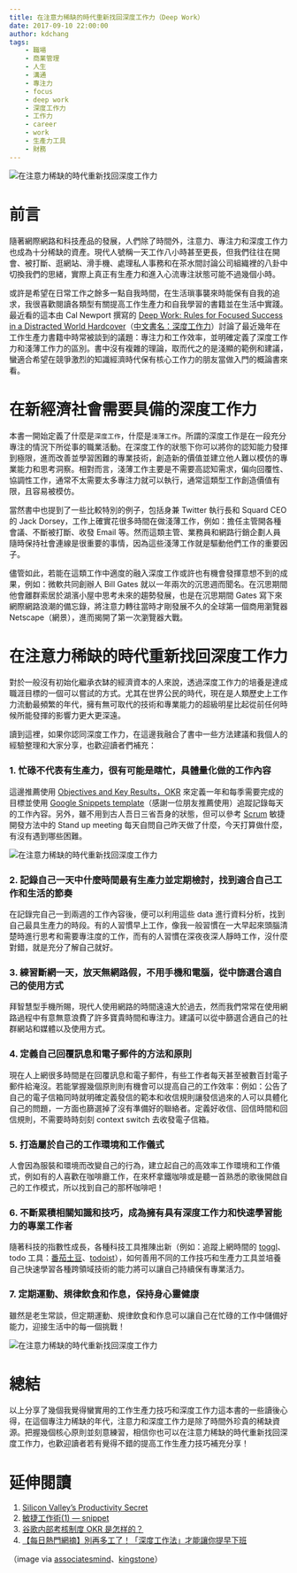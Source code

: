 ```yaml
---
title: 在注意力稀缺的時代重新找回深度工作力（Deep Work）
date: 2017-09-10 22:00:00
author: kdchang
tags:
    - 職場
    - 商業管理
    - 人生
    - 溝通
    - 專注力
    - focus
    - deep work
    - 深度工作力
    - 工作力
    - career
    - work
    - 生產力工具
    - 財務
---
```


![在注意力稀缺的時代重新找回深度工作力](deep-work.jpg)

# 前言
隨著網際網路和科技產品的發展，人們除了時間外，注意力、專注力和深度工作力也成為十分稀缺的資產。現代人號稱一天工作八小時甚至更長，但我們往往在開會、被打斷、逛網站、滑手機、處理私人事務和在茶水間討論公司組織裡的八卦中切換我們的思緒，實際上真正有生產力和進入心流專注狀態可能不過幾個小時。

或許是希望在日常工作之餘多一點自我時間，在生活瑣事襲來時能保有自我的追求，我很喜歡閱讀各類型有關提高工作生產力和自我學習的書籍並在生活中實踐。最近看的這本由 Cal Newport 撰寫的 [Deep Work: Rules for Focused Success in a Distracted World Hardcover](https://www.amazon.com/Deep-Work-Focused-Success-Distracted/dp/1455586692)（[中文書名：深度工作力](http://www.books.com.tw/products/0010758381)）討論了最近幾年在工作生產力書籍中時常被談到的議題：專注力和工作效率，並明確定義了深度工作力和淺薄工作力的區別。書中沒有複雜的理論，取而代之的是淺顯的範例和建議，蠻適合希望在競爭激烈的知識經濟時代保有核心工作力的朋友當做入門的概論書來看。

# 在新經濟社會需要具備的深度工作力
本書一開始定義了什麼是`深度工作`，什麼是`淺薄工作`。所謂的深度工作是在一段充分專注的情況下所從事的職業活動。在深度工作的狀態下你可以將你的認知能力發揮到極限，進而改善並學習困難的專業技術，創造新的價值並建立他人難以模仿的專業能力和思考洞察。相對而言，淺薄工作主要是不需要高認知需求，偏向回覆性、協調性工作，通常不太需要太多專注力就可以執行，通常這類型工作創造價值有限，且容易被模仿。

當然書中也提到了一些比較特別的例子，包括身兼 Twitter 執行長和 Squard CEO 的 Jack Dorsey，工作上確實花很多時間在做淺薄工作，例如：擔任主管開各種會議、不斷被打斷、收發 Email 等。然而這類主管、業務員和網路行銷企劃人員隨時保持社會連線是很重要的事情，因為這些淺薄工作就是驅動他們工作的重要因子。

儘管如此，若能在這類工作中適度的融入深度工作或許也有機會發揮意想不到的成果，例如：微軟共同創辦人 Bill Gates 就以一年兩次的沉思週而聞名。在沉思期間他會離群索居於湖濱小屋中思考未來的趨勢發展，也是在沉思期間 Gates 寫下來網際網路浪潮的備忘錄，將注意力轉往當時才剛發展不久的全球第一個商用瀏覽器 Netscape（網景），進而揭開了第一次瀏覽器大戰。

# 在注意力稀缺的時代重新找回深度工作力
對於一般沒有初始化繼承衣缽的經濟資本的人來說，透過深度工作力的培養是達成職涯目標的一個可以嘗試的方式。尤其在世界公民的時代，現在是人類歷史上工作力流動最頻繁的年代，擁有無可取代的技術和專業能力的超級明星比起從前任何時候所能發揮的影響力更大更深遠。

讀到這裡，如果你認同深度工作力，在這邊我融合了書中一些方法建議和我個人的經驗整理和大家分享，也歡迎讀者們補充：

### 1. 忙碌不代表有生產力，很有可能是瞎忙，具體量化做的工作內容
這邊推薦使用 [Objectives and Key Results，OKR](http://wiki.mbalib.com/zh-tw/OKR) 來定義一年和每季需要完成的目標並使用 [Google Snippets template](http://blog.idonethis.com/google-snippets-internal-tool/)（感謝一位朋友推薦使用）追蹤記錄每天的工作內容。另外，雖不用到古人吾日三省吾身的狀態，但可以參考 [Scrum](https://zh.wikipedia.org/zh-tw/Scrum) 敏捷開發方法中的 Stand up meeting 每天自問自己昨天做了什麼，今天打算做什麼，有沒有遇到哪些困難。

![在注意力稀缺的時代重新找回深度工作力](snippet.png)

### 2. 記錄自己一天中什麼時間最有生產力並定期檢討，找到適合自己工作和生活的節奏
在記錄完自己一到兩週的工作內容後，便可以利用這些 data 進行資料分析，找到自己最具生產力的時段。有的人習慣早上工作，像我一般習慣在一大早起來頭腦清楚時進行思考和需要專注度的工作，而有的人習慣在深夜夜深人靜時工作，沒什麼對錯，就是充分了解自己就好。

### 3. 練習斷網一天，放天無網路假，不用手機和電腦，從中篩選合適自己的使用方式
拜智慧型手機所賜，現代人使用網路的時間遠遠大於過去，然而我們常常在使用網路過程中有意無意浪費了許多寶貴時間和專注力。建議可以從中篩選合適自己的社群網站和媒體以及使用方式。

### 4. 定義自己回覆訊息和電子郵件的方法和原則
現在人上網很多時間是在回覆訊息和電子郵件，有些工作者每天甚至被數百封電子郵件給淹沒。若能掌握幾個原則則有機會可以提高自己的工作效率：例如：公告了自己的電子信箱同時就明確定義發信的範本和收信規則讓發信過來的人可以具體化自己的問題，一方面也篩選掉了沒有準備好的聯絡者。定義好收信、回信時間和回信規則，不需要時時刻刻 context switch 去收發電子信箱。

### 5. 打造屬於自己的工作環境和工作儀式
人會因為服裝和環境而改變自己的行為，建立起自己的高效率工作環境和工作儀式，例如有的人喜歡在咖啡廳工作，在來杯拿鐵咖啡或是聽一首熟悉的歌後開啟自己的工作模式，所以找到自己的那杯咖啡吧！

### 6. 不斷累積相關知識和技巧，成為擁有具有深度工作力和快速學習能力的專業工作者
隨著科技的指數性成長，各種科技工具推陳出新（例如：追蹤上網時間的 [toggl](https://toggl.com/)、todo 工具：[番茄土豆](https://pomotodo.com/)、[todoist](https://zhtw.todoist.com/)），如何善用不同的工作技巧和生產力工具並培養自己快速學習各種跨領域技術的能力將可以讓自己持續保有專業活力。

### 7. 定期運動、規律飲食和作息，保持身心靈健康
雖然是老生常談，但定期運動、規律飲食和作息可以讓自己在忙碌的工作中儲備好能力，迎接生活中的每一個挑戰！

![在注意力稀缺的時代重新找回深度工作力](book.jpg)

# 總結
以上分享了幾個我覺得蠻實用的工作生產力技巧和深度工作力這本書的一些讀後心得，在這個專注力稀缺的年代，注意力和深度工作力是除了時間外珍貴的稀缺資源。把握幾個核心原則並刻意練習，相信你也可以在注意力稀缺的時代重新找回深度工作力，也歡迎讀者若有覺得不錯的提高工作生產力技巧補充分享！

# 延伸閱讀
1. [Silicon Valley’s Productivity Secret](http://blog.idonethis.com/silicon-valleys-productivity-secret/)
2. [敏捷工作術(1) — snippet](http://dannyimages.com/2012/06/05/2106-smart-working-with-snippets/)
3. [谷歌内部考核制度 OKR 是怎样的？](https://www.zhihu.com/question/22471467)
4. [【每日熱門網摘】別再多工了！「深度工作法」才能讓你提早下班](http://www.cheers.com.tw/article/article.action?id=5083664)

（image via [associatesmind](https://associatesmind.com/wp-content/uploads/2016/01/Cal-Newport-Deep-Work.jpg)、[kingstone](https://cdn.kingstone.com.tw/book/images/product/20149/2014941495564/2014941495564b.jpg)）